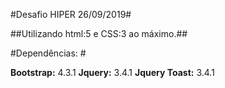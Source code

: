 #Desafio HIPER 26/09/2019#

##Utilizando html:5 e CSS:3 ao máximo.##

#Dependências: #

**Bootstrap:** 4.3.1
**Jquery:** 3.4.1
**Jquery Toast:** 3.4.1
